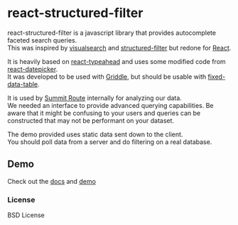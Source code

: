 
# react-structured-filter
react-structured-filter is a javascript library that provides autocomplete faceted search queries.  
This was inspired by [visualsearch](http://documentcloud.github.io/visualsearch) and
[structured-filter](https://github.com/evoluteur/structured-filter) but redone for
[React](http://facebook.github.io/react/).

It is heavily based on [react-typeahead](https://github.com/fmoo/react-typeahead) and uses some modified code from
[react-datepicker](https://github.com/Hacker0x01/react-datepicker).  
It was developed to be used with [Griddle](http://dynamictyped.github.io/Griddle/),
but should be usable with [fixed-data-table](https://github.com/facebook/fixed-data-table).

It is used by [Summit Route](https://summitroute.com/) internally for analyzing our data.  
We needed an interface to provide advanced querying capabilities.
Be aware that it might be confusing to your users and queries can be constructed that may not be performant on your dataset.

The demo provided uses static data sent down to the client.  
You should poll data from a server and do filtering on a real database.

## Demo
Check out the [docs](http://summitroute.github.io/react-structured-filter/) and [demo](http://summitroute.github.io/react-structured-filter/demo.html)

### License
BSD License